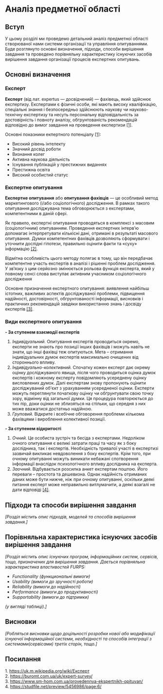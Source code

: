 # Аналіз предметної області

## Вступ

У цьому розділі ми проведемо детальний аналіз предметної області створюваної нами системи організації та управління опитуваннями. Буде розглянуто основні визначення, підходи, способи вирішення завдання та проведено порівняльну характеристику існуючих засобів вирішення завдання організації процесів експертних опитувань.

## Основні визначення

### Експерт

**Експерт** (від лат. expertus — досвідчений) — фахівець, який здійснює експертизу. Експертами є фізичні особи, які мають високу кваліфікацію, спеціальні знання і безпосередньо здійснюють наукову чи науково-технічну експертизу та несуть персональну відповідальність за достовірність і повноту аналізу, обгрунтованість рекомендацій відповідно до вимог завдання на проведення експертизи [[1]](#link1).

Основні показники екпертного потенціалу [[1]](#link1):
- Високий рівень інтелекту
- Значний досвід роботи
- Визнання колег
- Активна наукова діяльність
- Існування публікацій у престижних виданнях
- Престижна освіта
- Високий особистий статус

### Експертне опитування 
**Експертне опитування** або **опитування фахівців** — це особливий метод маркетингового (і/або соціологічного) дослідження. В рамках такого опитування досліджувана тема обговорюється з експертами, компетентними в даній сфері.

Як правило, експертні опитування проводяться в комплексі з масовим (соціологічним) опитуванням. Проведення експертних інтерв’ю допомагає інтерпретувати кількісні дані, отримані в результаті масового опитування. Думки компетентних фахівців дозволяють сформувати і уточнити дослідні гіпотези, правильно оцінити факти та «суху» інформацію [[2]](#link2).

Відмітна особливість цього методу полягає в тому, що він передбачає компетентне участь експертів в аналізі і рішенні проблем дослідження. У зв’язку з цим серйозно змінюється рольова функція експерта, який у повному сенсі слова виступає активним учасником соціологічного дослідження

Основне призначення експертного опитування: виявлення найбільш істотних, важливих аспектів досліджуваної проблеми, підвищення надійності, достовірності, обгрунтованості інформації, висновків і практичних рекомендацій завдяки використанню знань і досвіду експертів [[3]](#link3).

### Види експертного опитування 

**- За ступенем взаємодії експертів**

  1. *Індивідуальний.* Опитування експертів проводиться окремо, експерти не знають про позиції інших фахівців і можуть навіть не знати, що інші фахівці теж опитуються. Мета – отримання індивідуальних думок експертів максимально очищених від стороннього впливу.
  2. *Індивідуально-колективний.* Спочатку кожен експерт дає окрему оцінку досліджуваного явища, після чого проводиться оцінка думок експертів і кожному експерту повідомляють усереднену оцінку висловлених думок. Далі експертам знову пропонують оцінити досліджуваний об'єкт з урахуванням усередненої оцінки. Експерти можуть переглянути початкову оцінку чи обґрунтувати свою точку зору, відмінну від загальної думки. Ця процедура повторюється до тих пір, доки оцінки не зблизяться на стільки, що середня з них може вважатися достатньо надійною.
  3. *Груповий.* Відкрите і всебічне обговорення проблеми кількома фахівцями і вироблення колективної позиції.

**- За ступенем відкритості**

1. *Очний.* Це особиста зустріч та бесіда з експертами. Недоліком очного опитування є великі затрати праці та часу як з боку дослідника, так і експертів. Необхідність тривалої участі в експертизі зазвичай викликає невдоволення з боку експертів. Крім того, при очному опитуванні можуть виникати небажані спотворення інформації внаслідок психологічного впливу дослідника на експерта.
2. *Заочний.* Відбувається розсилка анкет експертам поштою. Його переваги – простота та дешевизна. Однак надійність отриманих даних може бути нижче, ніж при очному опитуванні, оскільки деякі питання експерт може неправильно витлумачити, а деякі взагалі не дати відповіді [[4]](#link4).

## Підходи та способи вирішення завдання

*[Розділ містить опис підходів, моделей та способів вирішення завдання.]*

## Порівняльна характеристика існуючих засобів вирішення завдання

*[Розділ містить опис існуючих програм, інформаційних систем, сервісів, тощо, призначених для вирішення 
завдання. Дається порівняльна характеристика властивостей FURPS:*
- *Functionality (функциональні вимоги)*
- *Usability (вимоги до зручності роботи)*
- *Reliability (вимоги до надійності)*
- *Performance (вимоги до продуктивності)*
- *Supportability (вимоги до підтримки)*

 *(у вигляді таблиці).]*

## Висновки

*[Робляться висновки щодо доцільності розробки нової або модифікації існуючої інформаційної системи, необхідності та способів інтеграції з системами(сервісами) третіх сторін, тощо.]*

## Посилання

<a name="link1"></a>1. <https://uk.m.wikipedia.org/wiki/Експерт><br>
<a name="link2"></a>2. <https://buromt.com.ua/uk/expert-survey/><br>
<a name="link3"></a>3. <https://www.sm-hom.com.ua/provedennya-ekspertnikh-opituvan/><br>
<a name="link4"></a>4. <https://studfile.net/preview/5456986/page:6/><br>

